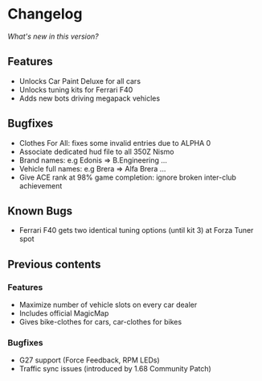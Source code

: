 # Changelog

*What's new in this version?*

## Features

- Unlocks Car Paint Deluxe for all cars
- Unlocks tuning kits for Ferrari F40
- Adds new bots driving megapack vehicles

## Bugfixes

- Clothes For All: fixes some invalid entries due to ALPHA 0
- Associate dedicated hud file to all 350Z Nismo
- Brand names: e.g Edonis => B.Engineering ...
- Vehicle full names: e.g Brera => Alfa Brera ...
- Give ACE rank at 98% game completion: ignore broken inter-club achievement

## Known Bugs

- Ferrari F40 gets two identical tuning options (until kit 3) at Forza Tuner spot

## Previous contents

### Features

- Maximize number of vehicle slots on every car dealer
- Includes official MagicMap
- Gives bike-clothes for cars, car-clothes for bikes

### Bugfixes

- G27 support (Force Feedback, RPM LEDs)
- Traffic sync issues (introduced by 1.68 Community Patch) 
